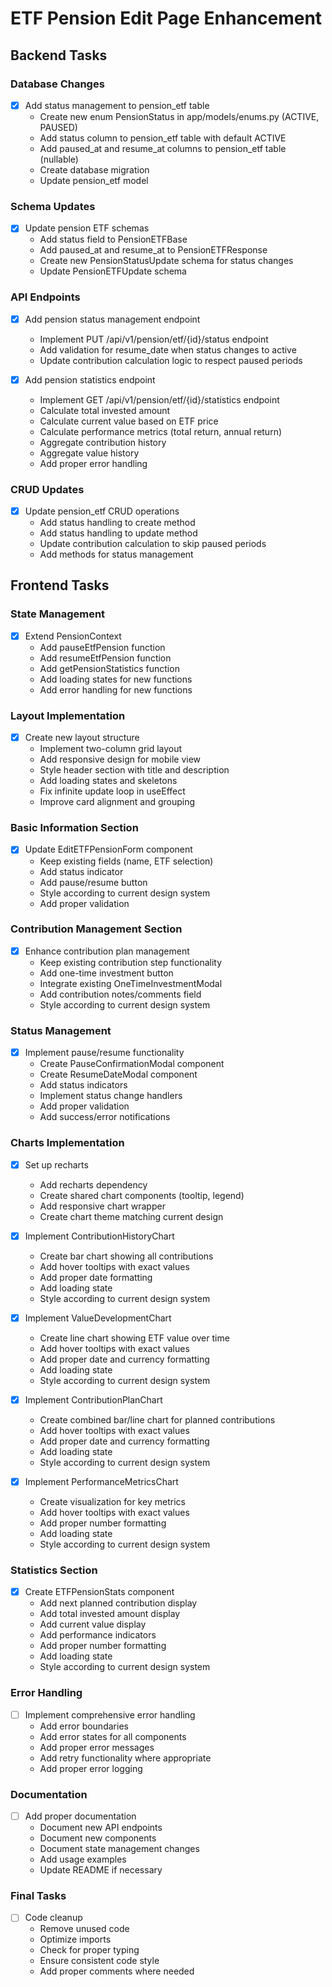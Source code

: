 # ETF Pension Edit Page Enhancement

## Backend Tasks

### Database Changes
- [x] Add status management to pension_etf table
  * Create new enum PensionStatus in app/models/enums.py (ACTIVE, PAUSED)
  * Add status column to pension_etf table with default ACTIVE
  * Add paused_at and resume_at columns to pension_etf table (nullable)
  * Create database migration
  * Update pension_etf model

### Schema Updates
- [x] Update pension ETF schemas
  * Add status field to PensionETFBase
  * Add paused_at and resume_at to PensionETFResponse
  * Create new PensionStatusUpdate schema for status changes
  * Update PensionETFUpdate schema

### API Endpoints
- [x] Add pension status management endpoint
  * Implement PUT /api/v1/pension/etf/{id}/status endpoint
  * Add validation for resume_date when status changes to active
  * Update contribution calculation logic to respect paused periods

- [x] Add pension statistics endpoint
  * Implement GET /api/v1/pension/etf/{id}/statistics endpoint
  * Calculate total invested amount
  * Calculate current value based on ETF price
  * Calculate performance metrics (total return, annual return)
  * Aggregate contribution history
  * Aggregate value history
  * Add proper error handling

### CRUD Updates
- [x] Update pension_etf CRUD operations
  * Add status handling to create method
  * Add status handling to update method
  * Update contribution calculation to skip paused periods
  * Add methods for status management

## Frontend Tasks

### State Management
- [x] Extend PensionContext
  * Add pauseEtfPension function
  * Add resumeEtfPension function
  * Add getPensionStatistics function
  * Add loading states for new functions
  * Add error handling for new functions

### Layout Implementation
- [x] Create new layout structure
  * Implement two-column grid layout
  * Add responsive design for mobile view
  * Style header section with title and description
  * Add loading states and skeletons
  * Fix infinite update loop in useEffect
  * Improve card alignment and grouping

### Basic Information Section
- [x] Update EditETFPensionForm component
  * Keep existing fields (name, ETF selection)
  * Add status indicator
  * Add pause/resume button
  * Style according to current design system
  * Add proper validation

### Contribution Management Section
- [x] Enhance contribution plan management
  * Keep existing contribution step functionality
  * Add one-time investment button
  * Integrate existing OneTimeInvestmentModal
  * Add contribution notes/comments field
  * Style according to current design system

### Status Management
- [x] Implement pause/resume functionality
  * Create PauseConfirmationModal component
  * Create ResumeDateModal component
  * Add status indicators
  * Implement status change handlers
  * Add proper validation
  * Add success/error notifications

### Charts Implementation
- [x] Set up recharts
  * Add recharts dependency
  * Create shared chart components (tooltip, legend)
  * Add responsive chart wrapper
  * Create chart theme matching current design

- [x] Implement ContributionHistoryChart
  * Create bar chart showing all contributions
  * Add hover tooltips with exact values
  * Add proper date formatting
  * Add loading state
  * Style according to current design system

- [x] Implement ValueDevelopmentChart
  * Create line chart showing ETF value over time
  * Add hover tooltips with exact values
  * Add proper date and currency formatting
  * Add loading state
  * Style according to current design system

- [x] Implement ContributionPlanChart
  * Create combined bar/line chart for planned contributions
  * Add hover tooltips with exact values
  * Add proper date and currency formatting
  * Add loading state
  * Style according to current design system

- [x] Implement PerformanceMetricsChart
  * Create visualization for key metrics
  * Add hover tooltips with exact values
  * Add proper number formatting
  * Add loading state
  * Style according to current design system

### Statistics Section
- [x] Create ETFPensionStats component
  * Add next planned contribution display
  * Add total invested amount display
  * Add current value display
  * Add performance indicators
  * Add proper number formatting
  * Add loading state
  * Style according to current design system

### Error Handling
- [ ] Implement comprehensive error handling
  * Add error boundaries
  * Add error states for all components
  * Add proper error messages
  * Add retry functionality where appropriate
  * Add proper error logging

### Documentation
- [ ] Add proper documentation
  * Document new API endpoints
  * Document new components
  * Document state management changes
  * Add usage examples
  * Update README if necessary

### Final Tasks
- [ ] Code cleanup
  * Remove unused code
  * Optimize imports
  * Check for proper typing
  * Ensure consistent code style
  * Add proper comments where needed 